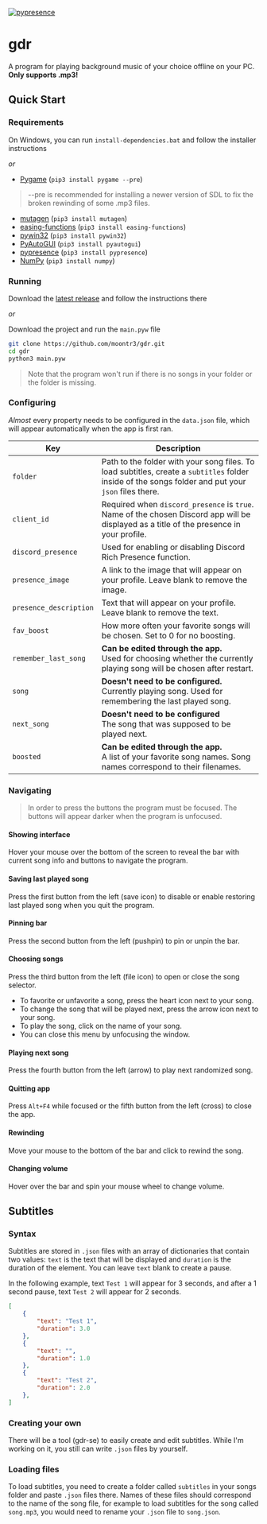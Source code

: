 [![pypresence](https://img.shields.io/badge/using-pypresence-00bb88.svg?style=for-the-badge&logo=discord&logoWidth=20)](https://github.com/qwertyquerty/pypresence)

# gdr
A program for playing background music of your choice offline on your PC.<br>
**Only supports .mp3!**

## Quick Start

### Requirements
On Windows, you can run `install-dependencies.bat` and follow the installer instructions

_or_

- [Pygame](https://pygame.org/) (`pip3 install pygame --pre`)
> --pre is recommended for installing a newer version of SDL to fix the broken rewinding of some .mp3 files.
- [mutagen](https://github.com/quodlibet/mutagen) (`pip3 install mutagen`)
- [easing-functions](https://github.com/semitable/easing-functions) (`pip3 install easing-functions`)
- [pywin32](https://pypi.org/project/pywin32/) (`pip3 install pywin32`)
- [PyAutoGUI](https://github.com/asweigart/pyautogui) (`pip3 install pyautogui`)
- [pypresence](https://github.com/qwertyquerty/pypresence) (`pip3 install pypresence`)
- [NumPy](https://numpy.org/) (`pip3 install numpy`)


### Running

Download the [latest release](https://github.com/moontr3/gdr/releases/latest) and follow the instructions there

_or_

Download the project and run the `main.pyw` file
```bash
git clone https://github.com/moontr3/gdr.git
cd gdr
python3 main.pyw
```

> Note that the program won't run if there is no songs in your folder or the folder is missing.


### Configuring

*Almost* every property needs to be configured in the `data.json` file, which will appear automatically when the app is first ran.

| Key | Description |
|-----|-----|
| `folder` | Path to the folder with your song files. To load subtitles, create a `subtitles` folder inside of the songs folder and put your `json` files there. |
| `client_id` | Required when `discord_presence` is `true`. Name of the chosen Discord app will be displayed as a title of the presence in your profile. |
| `discord_presence` | Used for enabling or disabling Discord Rich Presence function. |
| `presence_image` | A link to the image that will appear on your profile. Leave blank to remove the image. |
| `presence_description` | Text that will appear on your profile. Leave blank to remove the text. |
| `fav_boost` | How more often your favorite songs will be chosen. Set to 0 for no boosting. |
| `remember_last_song` | **Can be edited through the app.** <br> Used for choosing whether the currently playing song will be chosen after restart. |
| `song` | **Doesn't need to be configured.** <br> Currently playing song. Used for remembering the last played song. |
| `next_song` | **Doesn't need to be configured** <br> The song that was supposed to be played next. |
| `boosted` | **Can be edited through the app.** <br> A list of your favorite song names. Song names correspond to their filenames. |


### Navigating

> In order to press the buttons the program must be focused. The buttons will appear darker when the program is unfocused.

#### Showing interface
Hover your mouse over the bottom of the screen to reveal the bar with current song info and buttons to navigate the program.

#### Saving last played song
Press the first button from the left (save icon) to disable or enable restoring last played song when you quit the program.

#### Pinning bar
Press the second button from the left (pushpin) to pin or unpin the bar.

#### Choosing songs
Press the third button from the left (file icon) to open or close the song selector.
- To favorite or unfavorite a song, press the heart icon next to your song.
- To change the song that will be played next, press the arrow icon next to your song.
- To play the song, click on the name of your song.
- You can close this menu by unfocusing the window.

#### Playing next song
Press the fourth button from the left (arrow) to play next randomized song.

#### Quitting app
Press `Alt+F4` while focused or the fifth button from the left (cross) to close the app.

#### Rewinding
Move your mouse to the bottom of the bar and click to rewind the song.

#### Changing volume
Hover over the bar and spin your mouse wheel to change volume.


## Subtitles

### Syntax
Subtitles are stored in `.json` files with an array of dictionaries that contain two values: `text` is the text that will be displayed and `duration` is the duration of the element. You can leave `text` blank to create a pause.

In the following example, text `Test 1` will appear for 3 seconds, and after a 1 second pause, text `Test 2` will appear for 2 seconds.
```json
[
    {
        "text": "Test 1",
        "duration": 3.0
    },
    {
        "text": "",
        "duration": 1.0
    },
    {
        "text": "Test 2",
        "duration": 2.0
    },
]
```


### Creating your own

There will be a tool (gdr-se) to easily create and edit subtitles. While I'm working on it, you still can write `.json` files by yourself.


### Loading files

To load subtitles, you need to create a folder called `subtitles` in your songs folder and paste `.json` files there. Names of these files should correspond to the name of the song file, for example to load subtitles for the song called `song.mp3`, you would need to rename your `.json` file to `song.json`.
